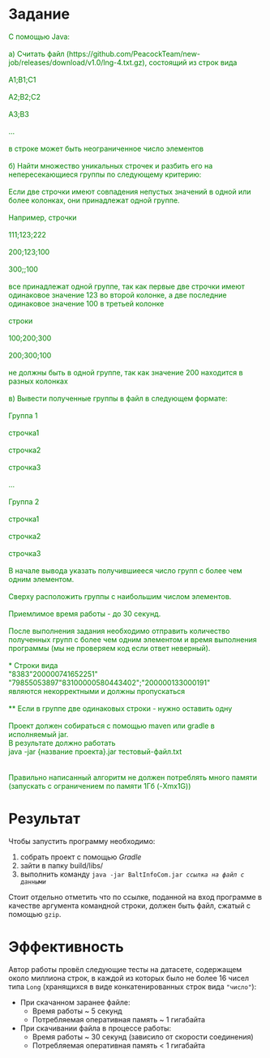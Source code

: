 # Задание

<p style="color:green">
С помощью Java:
<br><br>
а) Считать файл (https://github.com/PeacockTeam/new-job/releases/download/v1.0/lng-4.txt.gz),
состоящий из строк вида
<br><br>
A1;B1;C1
<br><br>
A2;B2;C2
<br><br>
A3;B3
<br><br>
...
<br><br>
в строке может быть неограниченное число элементов
<br><br>
б) Найти множество уникальных строчек и разбить его на непересекающиеся группы по следующему критерию:
<br><br>
Если две строчки имеют совпадения непустых значений в одной или более колонках, они принадлежат одной группе.
<br><br>
Например, строчки
<br><br>
111;123;222
<br><br>
200;123;100
<br><br>
300;;100
<br><br>
все принадлежат одной группе, так как первые две строчки имеют одинаковое значение 123 во второй колонке,
а две последние одинаковое значение 100 в третьей колонке
<br><br>
строки
<br><br>
100;200;300
<br><br>
200;300;100
<br><br>
не должны быть в одной группе, так как значение 200 находится в разных колонках
<br><br>
в) Вывести полученные группы в файл в следующем формате:
<br><br>
Группа 1
<br><br>
строчка1
<br><br>
строчка2
<br><br>
строчка3
<br><br>
...
<br><br>
Группа 2
<br><br>
строчка1
<br><br>
строчка2
<br><br>
строчка3
<br><br>
В начале вывода указать получившиееся число групп с более чем одним элементом.
<br><br>
Сверху расположить группы с наибольшим числом элементов.
<br><br>
Приемлимое время работы - до 30 секунд.
<br><br>
После выполнения задания необходимо отправить количество полученных групп
с более чем одним элементом и время выполнения программы (мы не проверяем код если ответ неверный).
<br><br>
* Строки вида<br>
  "8383"200000741652251"<br>
  "79855053897"83100000580443402";"200000133000191"<br>
являются некорректными и должны пропускаться
<br><br>
** Если в группе две одинаковых строки - нужно оставить одну
<br><br>
Проект должен собираться с помощью maven или gradle в исполняемый jar.<br>
В результате должно работать<br>
java -jar {название проекта}.jar тестовый-файл.txt<br>
<br><br>
Правильно написанный алгоритм не должен потреблять много памяти (запускать с ограничением по памяти 1Гб (-Xmx1G))
</p>

# Результат
Чтобы запустить программу необходимо:
<ol>
<li>собрать проект с помощью <i>Gradle</i>
<li>зайти в папку build/libs/
<li>выполнить команду <code>java -jar BaltInfoCom.jar <i>ссылка на файл с данными</i></code>
</ol>

Стоит отдельно отметить что по ссылке, поданной на вход программе в качестве аргумента командной строки, 
должен быть файл, сжатый с помощью ```gzip```.

# Эффективность
Автор работы провёл следующие тесты на датасете, содержащем около миллиона строк,
в каждой из которых было не более 16 чисел типа ```Long``` 
(хранящихся в виде конкатенированных строк вида ```"число"```):
<ul>
<li> При скачанном заранее файле:
<ul>
<li> Время работы ~ 5 секунд
<li> Потребляемая оперативная память ~ 1 гигабайта
</ul>
<li> При скачивании файла в процессе работы:
<ul>
<li> Время работы ~ 30 секунд (зависило от скорости соединения)
<li> Потребляемая оперативная память < 1 гигабайта
</ul>
</ul>

